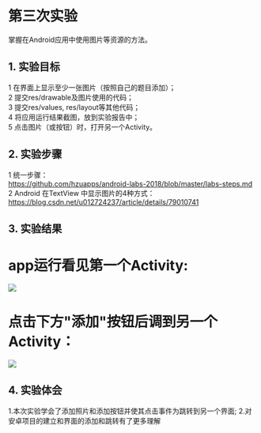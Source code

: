 # 第三次实验 
掌握在Android应用中使用图片等资源的方法。
## 1. 实验目标
1    在界面上显示至少一张图片（按照自己的题目添加）；  
2    提交res/drawable及图片使用的代码；  
3    提交res/values, res/layout等其他代码；  
4    将应用运行结果截图，放到实验报告中；  
5    点击图片（或按钮）时，打开另一个Activity。  
## 2. 实验步骤

1   统一步骤：  
    https://github.com/hzuapps/android-labs-2018/blob/master/labs-steps.md  
2   Android 在TextView 中显示图片的4种方式：  
    https://blog.csdn.net/u012724237/article/details/79010741  


## 3. 实验结果

# app运行看见第一个Activity:
![](https://github.com/SuperLikeMe/android-labs-2018/blob/master/soft1614080902316/2971367788052353.png)

# 点击下方"添加"按钮后调到另一个Activity：
![](https://github.com/SuperLikeMe/android-labs-2018/blob/master/soft1614080902316/511138520669824898.jpg)


## 4. 实验体会
 1.本次实验学会了添加照片和添加按钮并使其点击事件为跳转到另一个界面;
2.对安卓项目的建立和界面的添加和跳转有了更多理解
